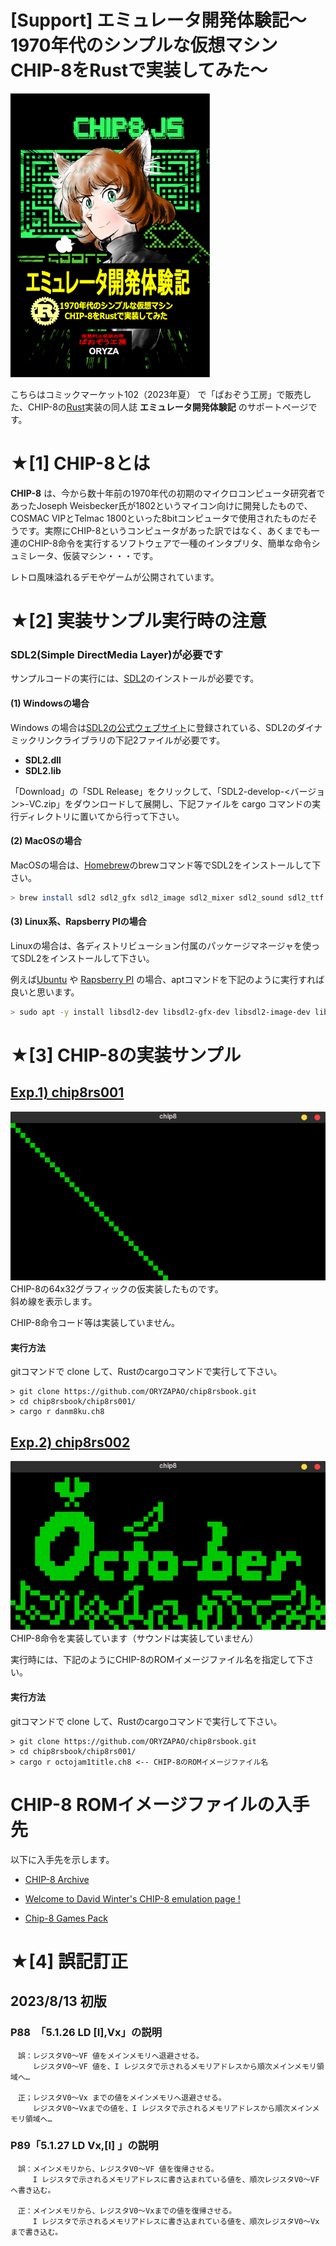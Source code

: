 # [Support] エミュレータ開発体験記〜1970年代のシンプルな仮想マシンCHIP-8をRustで実装してみた〜 
![表紙](./image/cover.png)  

こちらはコミックマーケット102（2023年夏） で「ぱおぞう工房」で販売した、CHIP-8の[Rust](https://www.rust-lang.org/)実装の同人誌 **エミュレータ開発体験記** のサポートページです。  


# ★[1] CHIP-8とは
**CHIP-8** は、今から数十年前の1970年代の初期のマイクロコンピュータ研究者であったJoseph Weisbecker氏が1802というマイコン向けに開発したもので、COSMAC VIPとTelmac 1800といった8bitコンピュータで使用されたものだそうです。実際にCHIP-8というコンピュータがあった訳ではなく、あくまでも一連のCHIP-8命令を実行するソフトウェアで一種のインタプリタ、簡単な命令シュミレータ、仮装マシン・・・です。

レトロ風味溢れるデモやゲームが公開されています。  



# ★[2] 実装サンプル実行時の注意
### SDL2(Simple DirectMedia Layer)が必要です
サンプルコードの実行には、[SDL2](https://www.libsdl.org/)のインストールが必要です。
#### (1) Windowsの場合
Windows の場合は[SDL2の公式ウェブサイト](https://www.libsdl.org/)に登録されている、SDL2のダイナミックリンクライブラリの下記2ファイルが必要です。
+ **SDL2.dll** 
+ **SDL2.lib**

「Download」の「SDL Release」をクリックして、「SDL2-develop-<バージョン>-VC.zip」をダウンロードして展開し、下記ファイルを cargo コマンドの実行ディレクトリに置いてから行って下さい。
#### (2) MacOSの場合
MacOSの場合は、[Homebrew](https://brew.sh/index_ja)のbrewコマンド等でSDL2をインストールして下さい。
```bash
> brew install sdl2 sdl2_gfx sdl2_image sdl2_mixer sdl2_sound sdl2_ttf
```

#### (3) Linux系、Rapsberry PIの場合
Linuxの場合は、各ディストリビューション付属のパッケージマネージャを使ってSDL2をインストールして下さい。  

例えば[Ubuntu](https://jp.ubuntu.com/) や [Rapsberry PI](https://www.raspberrypi.com/) の場合、aptコマンドを下記のように実行すれば良いと思います。
```bash 
> sudo apt -y install libsdl2-dev libsdl2-gfx-dev libsdl2-image-dev libsdl2-mixer-dev libsdl2-ttf-dev   libfreetype6 libfreetype6-dev
```
# ★[3] CHIP-8の実装サンプル
## [Exp.1) chip8rs001](./sample/chip8rs001/)
![](./image/graphic_test.png)
CHIP-8の64x32グラフィックの仮実装したものです。   
斜め線を表示します。  

CHIP-8命令コード等は実装していません。 

#### 実行方法  
gitコマンドで clone して、Rustのcargoコマンドで実行して下さい。
```
> git clone https://github.com/ORYZAPAO/chip8rsbook.git
> cd chip8rsbook/chip8rs001/
> cargo r danm8ku.ch8
```

## [ Exp.2) chip8rs002](./sample/chip8rs002/)
![](./image/octo-ber.png)
CHIP-8命令を実装しています（サウンドは実装していません）

実行時には、下記のようにCHIP-8のROMイメージファイル名を指定して下さい。  

#### 実行方法
gitコマンドで clone して、Rustのcargoコマンドで実行して下さい。
```
> git clone https://github.com/ORYZAPAO/chip8rsbook.git
> cd chip8rsbook/chip8rs001/
> cargo r octojam1title.ch8 <-- CHIP-8のROMイメージファイル名
```

# CHIP-8 ROMイメージファイルの入手先
以下に入手先を示します。

+ [CHIP-8 Archive](https://johnearnest.github.io/chip8Archive/)
+ [Welcome to David Winter's CHIP-8 emulation page !](http://pong-story.com/chip8/)

+ [Chip-8 Games Pack](https://www.zophar.net/pdroms/chip8/chip-8-games-pack.html)

# ★[4] 誤記訂正
## 2023/8/13 初版
### P88　「5.1.26 LD [I],Vx」の説明 
```
　誤：レジスタV0～VF 値をメインメモリへ退避させる。 
　　　レジスタV0～VF 値を、I レジスタで示されるメモリアドレスから順次メインメモリ領域へ…  

　正；レジスタV0～Vx までの値をメインメモリへ退避させる。 
　　　レジスタV0～Vxまでの値を、I レジスタで示されるメモリアドレスから順次メインメモリ領域へ… 
```

### P89「5.1.27 LD Vx,[I] 」の説明 
```
　誤：メインメモリから、レジスタV0～VF 値を復帰させる。 
　　　I レジスタで示されるメモリアドレスに書き込まれている値を、順次レジスタV0～VF へ書き込む。 

　正：メインメモリから、レジスタV0～Vxまでの値を復帰させる。 
　　　I レジスタで示されるメモリアドレスに書き込まれている値を、順次レジスタV0～Vxまで書き込む。 
```
 
